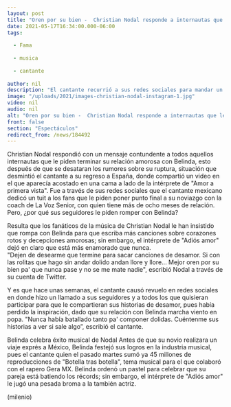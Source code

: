 ```yaml
---
layout: post
title: "Oren por su bien -  Christian Nodal responde a internautas que le piden terminar con Belinda"
date: 2021-05-17T16:34:00.000-06:00
tags:
  
  - Fama
  
  - musica
  
  - cantante
  
author: nil
description: "El cantante recurrió a sus redes sociales para mandar un contundente mensaje a todos aquellos que quieren ponga punto final a su noviazgo con Belinda. "
image: "/uploads/2021/images-christian-nodal-instagram-1.jpg"
video: nil
audio: nil
alt: "Oren por su bien -  Christian Nodal responde a internautas que le piden terminar con Belinda"
front: false
section: "Espectáculos"
redirect_from: /news/184492
---
```


Christian Nodal respondió con un mensaje contundente a todos aquellos internautas que le piden terminar su relación amorosa con Belinda, esto después de que se desataran los rumores sobre su ruptura, situación que desmintió el cantante a su regreso a España, donde compartió un video en el que aparecía acostado en una cama a lado de la intérprete de "Amor a primera vista". Fue a través de sus redes sociales que el cantante mexicano dedicó un tuit a los fans que le piden poner punto final a su noviazgo con la coach de La Voz Senior, con quien tiene más de ocho meses de relación. Pero, ¿por qué sus seguidores le piden romper con Belinda?  

Resulta que los fanáticos de la música de Christian Nodal le han insistido que rompa con Belinda para que escriba más canciones sobre corazones rotos y decepciones amorosas; sin embargo, el intérprete de "Adiós amor" dejó en claro que está más enamorado que nunca.  
"Dejen de desearme que termine para sacar canciones de desamor. Si con las rolitas que hago sin andar dolido andan llore y llore... Mejor oren por su bien pa' que nunca pase y no se me mate nadie", escribió Nodal a través de su cuenta de Twitter.  

Y es que hace unas semanas, el cantante causó revuelo en redes sociales en donde hizo un llamado a sus seguidores y a todos los que quisieran participar para que le compartieran sus historias de desamor, pues había perdido la inspiración, dado que su relación con Belinda marcha viento en popa.  "Nunca había batallado tanto pa' componer dolidas. Cuéntenme sus historias a ver si sale algo”, escribió el cantante.  

Belinda celebra éxito musical de Nodal Antes de que su novio realizara un viaje exprés a México, Belinda festejó sus logros en la industria musical, pues el cantante quien el pasado martes sumó ya 45 millones de reproducciones de "Botella tras botella", tema musical para el que colaboró con el rapero Gera MX.  Belinda ordenó un pastel para celebrar que su pareja está batiendo los récords; sin embargo, el intérprete de "Adiós amor" le jugó una pesada broma a la también actriz.  

(milenio)